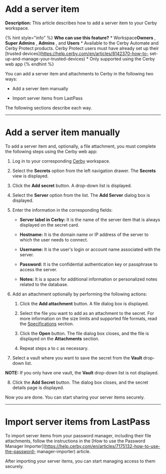 # Add a server item

**Description:** This article describes how to add a server item to your Cerby workspace.

{% hint style="info" %} **Who can use this feature?** * Workspace**Owners** ,
**Super Admins** , **Admins** , and **Users** * Available to the Cerby
Automate and Cerby Protect products. Cerby Protect users must have already set
up their [trusted devices](https://help.cerby.com/en/articles/8142370-how-to-
set-up-and-manage-your-trusted-devices) * Only supported using the Cerby web
app {% endhint %}

You can add a server item and attachments to Cerby in the following two ways:

  * Add a server item manually

  * Import server items from LastPass

The following sections describe each way.

* * *

# Add a server item manually

To add a server item and, optionally, a file attachment, you must complete the
following steps using the Cerby web app:

  1. Log in to your corresponding [Cerby](https://app.cerby.com/) workspace.

  2. Select the **Secrets** option from the left navigation drawer. The **Secrets** view is displayed.

  3. Click the **Add secret** button. A drop-down list is displayed.

  4. Select the **Server** option from the list. The **Add Server** dialog box is displayed.

  5. Enter the information in the corresponding fields:

     * **Server label in Cerby:** It is the name of the server item that is always displayed on the secret card.

     * **Hostname:** It is the domain name or IP address of the server to which the user needs to connect. 

     * **Username:** It is the user's login or account name associated with the server. 

     * **Password:** It is the confidential authentication key or passphrase to access the server. 

     * **Notes:** It is a space for additional information or personalized notes related to the database.

  6. Add an attachment optionally by performing the following actions:

     1. Click the **Add attachment** button. A file dialog box is displayed.

     2. Select the file you want to add as an attachment to the secret. For more information on the size limits and supported file formats, read the [Specifications](https://help.cerby.com/en/articles/7216784-explore-secrets#h_4d6ff4fb5e) section.

     3. Click the **Open** button. The file dialog box closes, and the file is displayed on the **Attachments** section.

     4. Repeat steps a to c as necessary.

  7. Select a vault where you want to save the secret from the **Vault** drop-down list.

**NOTE:** If you only have one vault, the **Vault** drop-down list is not
displayed.

  8. Click the **Add Secret** button. The dialog box closes, and the secret details page is displayed.

Now you are done. You can start sharing your server items securely.

* * *

# Import server items from LastPass

To import server items from your password manager, including their file
attachments, follow the instructions in the [How to use the Password Manager
Importer](https://help.cerby.com/en/articles/7175132-how-to-use-the-password-
manager-importer) article.

After importing your server items, you can start managing access to them
securely.

